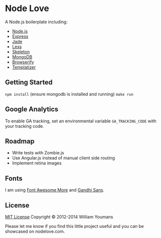 # Node Love

A Node.js boilerplate including:

- [Node.js](http://nodejs.org/)
- [Express](http://expressjs.com/)
- [Jade](http://jade-lang.com/)
- [Less](http://lesscss.org/)
- [Skeleton](http://www.getskeleton.com/)
- [MongoDB](http://www.mongodb.org/)
- [Browserify](https://github.com/substack/node-browserify)
- [Templatizer](https://github.com/HenrikJoreteg/templatizer)


## Getting Started

`npm install` (ensure mongodb is installed and running)
`make run`

## Google Analytics

To enable GA tracking, set an environmental variable `GA_TRACKING_CODE` with your tracking code.

## Roadmap

- Write tests with Zombie.js
- Use Angular.js instead of manual client side routing
- Implement retina images

## Fonts

I am using [Font Awesome More](https://github.com/gregoryloucas/Font-Awesome-More) and [Gandhi Sans](http://www.fontsquirrel.com/fonts/gandhi-sans).

## License

[MIT License](http://wy.mit-license.org/)  Copyright © 2012-2014 William Youmans

Please let me know if you find this little project useful and you can be showcased on nodelove.com.
